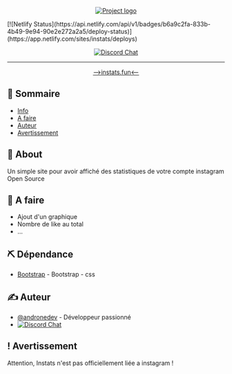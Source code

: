 <p align="center">
  <a href="" rel="noopener">
 <img src="http://instats.fun/assets/img/InStats.png" alt="Project logo"></a>
</p>
[![Netlify Status](https://api.netlify.com/api/v1/badges/b6a9c2fa-833b-4b49-9e94-90e2e272a2a5/deploy-status)](https://app.netlify.com/sites/instats/deploys)


<div align="center">

[![Discord Chat](https://img.shields.io/discord/711647780158046269.svg)](https://discord.gg/CDZkn2N)

</div>

---

<p align="center"> <a href="http://instats.fun" > -->instats.fun<-- </a>
    <br> 
</p>

## 📝 Sommaire

- [Info](#about)
- [A faire](#todo)
- [Auteur](#authors)
- [Avertissement](#avertissement)

## 🧐 About <a name = "about"></a>

Un simple site pour avoir affiché des statistiques de votre compte instagram Open Source


## 🎈 A faire <a name="todo"></a>

- Ajout d'un graphique 
- Nombre de like au total 
- ...

## ⛏️ Dépendance <a name = "built_using"></a>

- [Bootstrap](https://getbootstrap.com/) - Bootstrap - css

## ✍️ Auteur <a name = "authors"></a>

- [@andronedev](https://github.com/andronedev) - Développeur passionné
- [![Discord Chat](https://img.shields.io/discord/308323056592486420.svg)](https://discord.gg/CDZkn2N)  

## ! Avertissement <a name = "avertissement"></a>

Attention, Instats n'est pas officiellement liée a instagram !
